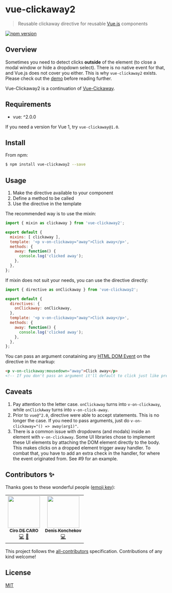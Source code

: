 # vue-clickaway2

> Reusable clickaway directive for reusable [Vue.js](https://github.com/vuejs/vue) components

[![npm version](https://img.shields.io/npm/v/vue-clickaway2.svg)](https://www.npmjs.com/package/vue-clickaway2)

## Overview

Sometimes you need to detect clicks **outside** of the element (to close a modal
window or hide a dropdown select). There is no native event for that, and Vue.js
does not cover you either. This is why `vue-clickaway2` exists. Please check out
the [demo](https://jsfiddle.net/simplesmiler/4w1cs8u3/150/) before reading further.

Vue-Clickaway2 is a continuation of [Vue-Cickaway](https://www.npmjs.com/package/vue-clickaway).

## Requirements

- vue: ^2.0.0

If you need a version for Vue 1, try `vue-clickaway@1.0`.

## Install

From npm:

``` sh
$ npm install vue-clickaway2 --save
```

## Usage

1. Make the directive available to your component
2. Define a method to be called
3. Use the directive in the template

The recommended way is to use the mixin:

``` js
import { mixin as clickaway } from 'vue-clickaway2';

export default {
  mixins: [ clickaway ],
  template: '<p v-on-clickaway="away">Click away</p>',
  methods: {
    away: function() {
      console.log('clicked away');
    },
  },
};
```

If mixin does not suit your needs, you can use the directive directly:

``` js
import { directive as onClickaway } from 'vue-clickaway2';

export default {
  directives: {
    onClickaway: onClickaway,
  },
  template: '<p v-on-clickaway="away">Click away</p>',
  methods: {
    away: function() {
      console.log('clicked away');
    },
  },
};
```

You can pass an argument conataining any [HTML DOM Event](https://www.w3schools.com/jsref/dom_obj_event.asp) on the directive in the markup:

``` html
<p v-on-clickaway:mousedown="away">Click away</p>
<!-- If you don't pass an argument it'll default to click just like previous versions -->
```

## Caveats

1. Pay attention to the letter case. `onClickaway` turns into `v-on-clickaway`,
   while `onClickAway` turns into `v-on-click-away`.
2. Prior to `vue@^2.0`, directive were able to accept statements.
   This is no longer the case. If you need to pass arguments, just do
   `v-on-clickaway="() => away(arg1)"`.
3. There is a common issue with dropdowns (and modals) inside an element with
   `v-on-clickaway`. Some UI libraries chose to implement these UI elements
   by attaching the DOM element directly to the body. This makes clicks on
   a dropped element trigger away handler. To combat that, you have to add
   an extra check in the handler, for where the event originated from.
   See #9 for an example.

## Contributors ✨

Thanks goes to these wonderful people ([emoji key](https://allcontributors.org/docs/en/emoji-key)):

<!-- ALL-CONTRIBUTORS-LIST:START - Do not remove or modify this section -->
<!-- prettier-ignore-start -->
<!-- markdownlint-disable -->
<table>
  <tr>
    <td align="center"><a href="http://www.cirodecaro.net"><img src="https://avatars2.githubusercontent.com/u/2615733?v=4" width="100px;" alt=""/><br /><sub><b>Ciro DE CARO</b></sub></a><br /><a href="https://github.com/silverspectro/vue-clickaway2/commits?author=silverspectro" title="Code">💻</a> <a href="https://github.com/silverspectro/vue-clickaway2/pulls?q=is%3Apr+reviewed-by%3Asilverspectro" title="Reviewed Pull Requests">👀</a></td>
    <td align="center"><a href="https://github.com/dkonchekov"><img src="https://avatars1.githubusercontent.com/u/60604839?v=4" width="100px;" alt=""/><br /><sub><b>Denis Konchekov</b></sub></a><br /><a href="https://github.com/silverspectro/vue-clickaway2/commits?author=dkonchekov" title="Code">💻</a></td>
  </tr>
</table>

<!-- markdownlint-enable -->
<!-- prettier-ignore-end -->
<!-- ALL-CONTRIBUTORS-LIST:END -->

This project follows the [all-contributors](https://github.com/all-contributors/all-contributors) specification. Contributions of any kind welcome!

## License

[MIT](https://opensource.org/licenses/MIT)
